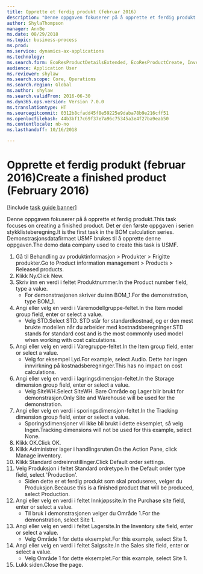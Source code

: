 ```yaml
--- 
title: Opprette et ferdig produkt (februar 2016)
description: "Denne oppgaven fokuserer på å opprette et ferdig produkt."
author: ShylaThompson
manager: AnnBe
ms.date: 08/29/2018
ms.topic: business-process
ms.prod: 
ms.service: dynamics-ax-applications
ms.technology: 
ms.search.form: EcoResProductDetailsExtended, EcoResProductCreate, InventItemOrderSetup
audience: Application User
ms.reviewer: shylaw
ms.search.scope: Core, Operations
ms.search.region: Global
ms.author: shylaw
ms.search.validFrom: 2016-06-30
ms.dyn365.ops.version: Version 7.0.0
ms.translationtype: HT
ms.sourcegitcommit: 0312b8cfadd45f8e59225e9daba78b9e216cff51
ms.openlocfilehash: 44b3bf17c69f37e7a96c75345a3e4f27ba9eab50
ms.contentlocale: nb-no
ms.lasthandoff: 10/16/2018

---
```

# <a name="create-a-finished-product-february-2016"></a><span data-ttu-id="9f2d8-103">Opprette et ferdig produkt (februar 2016)</span><span class="sxs-lookup"><span data-stu-id="9f2d8-103">Create a finished product (February 2016)</span></span>

[!include [task guide banner](../../includes/task-guide-banner.md)]

<span data-ttu-id="9f2d8-104">Denne oppgaven fokuserer på å opprette et ferdig produkt.</span><span class="sxs-lookup"><span data-stu-id="9f2d8-104">This task focuses on creating a finished product.</span></span> <span data-ttu-id="9f2d8-105">Det er den første oppgaven i serien stykklisteberegning.</span><span class="sxs-lookup"><span data-stu-id="9f2d8-105">It is the first task in the BOM calculation series.</span></span> <span data-ttu-id="9f2d8-106">Demonstrasjonsdatafirmaet USMF brukes til å opprette denne oppgaven.</span><span class="sxs-lookup"><span data-stu-id="9f2d8-106">The demo data company used to create this task is USMF.</span></span>

1. <span data-ttu-id="9f2d8-107">Gå til Behandling av produktinformasjon > Produkter > Frigitte produkter.</span><span class="sxs-lookup"><span data-stu-id="9f2d8-107">Go to Product information management > Products > Released products.</span></span>
2. <span data-ttu-id="9f2d8-108">Klikk Ny.</span><span class="sxs-lookup"><span data-stu-id="9f2d8-108">Click New.</span></span>
3. <span data-ttu-id="9f2d8-109">Skriv inn en verdi i feltet Produktnummer.</span><span class="sxs-lookup"><span data-stu-id="9f2d8-109">In the Product number field, type a value.</span></span>
    * <span data-ttu-id="9f2d8-110">For demonstrasjonen skriver du inn BOM_1.</span><span class="sxs-lookup"><span data-stu-id="9f2d8-110">For the demonstration, type BOM_1.</span></span>  
4. <span data-ttu-id="9f2d8-111">Angi eller velg en verdi i Varemodellgruppe-feltet.</span><span class="sxs-lookup"><span data-stu-id="9f2d8-111">In the Item model group field, enter or select a value.</span></span>
    * <span data-ttu-id="9f2d8-112">Velg STD.</span><span class="sxs-lookup"><span data-stu-id="9f2d8-112">Select STD.</span></span> <span data-ttu-id="9f2d8-113">STD står for standardkostnad, og er den mest brukte modellen når du arbeider med kostnadsberegninger.</span><span class="sxs-lookup"><span data-stu-id="9f2d8-113">STD stands for standard cost and is the most commonly used model when working with cost calculations.</span></span>  
5. <span data-ttu-id="9f2d8-114">Angi eller velg en verdi i Varegruppe-feltet.</span><span class="sxs-lookup"><span data-stu-id="9f2d8-114">In the Item group field, enter or select a value.</span></span>
    * <span data-ttu-id="9f2d8-115">Velg for eksempel Lyd.</span><span class="sxs-lookup"><span data-stu-id="9f2d8-115">For example, select Audio.</span></span> <span data-ttu-id="9f2d8-116">Dette har ingen innvirkning på kostnadsberegninger.</span><span class="sxs-lookup"><span data-stu-id="9f2d8-116">This has no impact on cost calculations.</span></span>  
6. <span data-ttu-id="9f2d8-117">Angi eller velg en verdi i lagringsdimensjon-feltet.</span><span class="sxs-lookup"><span data-stu-id="9f2d8-117">In the Storage dimension group field, enter or select a value.</span></span>
    * <span data-ttu-id="9f2d8-118">Velg SiteWH.</span><span class="sxs-lookup"><span data-stu-id="9f2d8-118">Select SiteWH.</span></span> <span data-ttu-id="9f2d8-119">Bare Område og Lager blir brukt for demonstrasjon.</span><span class="sxs-lookup"><span data-stu-id="9f2d8-119">Only Site and Warehouse will be used for the demonstration.</span></span>  
7. <span data-ttu-id="9f2d8-120">Angi eller velg en verdi i sporingsdimensjon-feltet.</span><span class="sxs-lookup"><span data-stu-id="9f2d8-120">In the Tracking dimension group field, enter or select a value.</span></span>
    * <span data-ttu-id="9f2d8-121">Sporingsdimensjoner vil ikke bli brukt i dette eksemplet, så velg Ingen.</span><span class="sxs-lookup"><span data-stu-id="9f2d8-121">Tracking dimensions will not be used for this example, select None.</span></span>  
8. <span data-ttu-id="9f2d8-122">Klikk OK.</span><span class="sxs-lookup"><span data-stu-id="9f2d8-122">Click OK.</span></span>
9. <span data-ttu-id="9f2d8-123">Klikk Administrer lager i handlingsruten.</span><span class="sxs-lookup"><span data-stu-id="9f2d8-123">On the Action Pane, click Manage inventory.</span></span>
10. <span data-ttu-id="9f2d8-124">Klikk Standard ordreinnstillinger.</span><span class="sxs-lookup"><span data-stu-id="9f2d8-124">Click Default order settings.</span></span>
11. <span data-ttu-id="9f2d8-125">Velg Produksjon i feltet Standard ordretype.</span><span class="sxs-lookup"><span data-stu-id="9f2d8-125">In the Default order type field, select 'Production'.</span></span>
    * <span data-ttu-id="9f2d8-126">Siden dette er et ferdig produkt som skal produseres, velger du Produksjon.</span><span class="sxs-lookup"><span data-stu-id="9f2d8-126">Because this is a finished product that will be produced, select Production.</span></span>  
12. <span data-ttu-id="9f2d8-127">Angi eller velg en verdi i feltet Innkjøpssite.</span><span class="sxs-lookup"><span data-stu-id="9f2d8-127">In the Purchase site field, enter or select a value.</span></span>
    * <span data-ttu-id="9f2d8-128">Til bruk i demonstrasjonen velger du Område 1.</span><span class="sxs-lookup"><span data-stu-id="9f2d8-128">For the demonstration, select Site 1.</span></span>  
13. <span data-ttu-id="9f2d8-129">Angi eller velg en verdi i feltet Lagersite.</span><span class="sxs-lookup"><span data-stu-id="9f2d8-129">In the Inventory site field, enter or select a value.</span></span>
    * <span data-ttu-id="9f2d8-130">Velg Område 1 for dette eksemplet.</span><span class="sxs-lookup"><span data-stu-id="9f2d8-130">For this example, select Site 1.</span></span>  
14. <span data-ttu-id="9f2d8-131">Angi eller velg en verdi i feltet Salgssite.</span><span class="sxs-lookup"><span data-stu-id="9f2d8-131">In the Sales site field, enter or select a value.</span></span>
    * <span data-ttu-id="9f2d8-132">Velg Område 1 for dette eksemplet.</span><span class="sxs-lookup"><span data-stu-id="9f2d8-132">For this example, select Site 1.</span></span>  
15. <span data-ttu-id="9f2d8-133">Lukk siden.</span><span class="sxs-lookup"><span data-stu-id="9f2d8-133">Close the page.</span></span>



